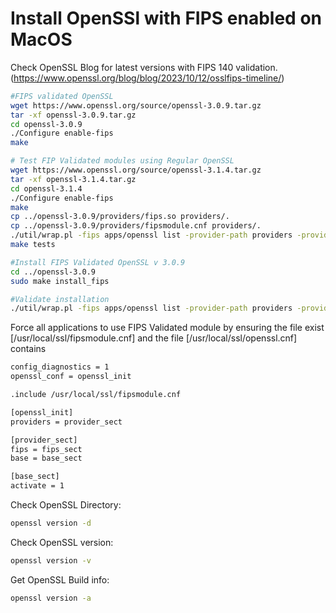 # Install OpenSSl with FIPS enabled on MacOS

Check OpenSSL Blog for latest versions with FIPS 140 validation. (https://www.openssl.org/blog/blog/2023/10/12/osslfips-timeline/)

```sh
#FIPS validated OpenSSL
wget https://www.openssl.org/source/openssl-3.0.9.tar.gz
tar -xf openssl-3.0.9.tar.gz
cd openssl-3.0.9
./Configure enable-fips
make

# Test FIP Validated modules using Regular OpenSSL
wget https://www.openssl.org/source/openssl-3.1.4.tar.gz
tar -xf openssl-3.1.4.tar.gz
cd openssl-3.1.4
./Configure enable-fips
make
cp ../openssl-3.0.9/providers/fips.so providers/.
cp ../openssl-3.0.9/providers/fipsmodule.cnf providers/.
./util/wrap.pl -fips apps/openssl list -provider-path providers -provider fips -providers
make tests

#Install FIPS Validated OpenSSL v 3.0.9
cd ../openssl-3.0.9
sudo make install_fips

#Validate installation
./util/wrap.pl -fips apps/openssl list -provider-path providers -provider fips -providers
```

Force all applications to use FIPS Validated module by ensuring the file exist [/usr/local/ssl/fipsmodule.cnf] and the file [/usr/local/ssl/openssl.cnf] contains
```sh
config_diagnostics = 1
openssl_conf = openssl_init

.include /usr/local/ssl/fipsmodule.cnf

[openssl_init]
providers = provider_sect

[provider_sect]
fips = fips_sect
base = base_sect

[base_sect]
activate = 1
```

Check OpenSSL Directory: 
```sh
openssl version -d
```

Check OpenSSL version:
```sh
openssl version -v
```

Get OpenSSL Build info:
```sh
openssl version -a
```
